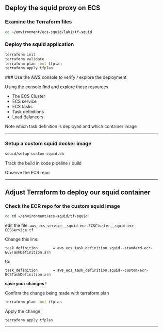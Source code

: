 ## Deploy the squid proxy on ECS


### Examine the Terraform files

```bash
cd ~/environment/ecs-squid/lab1/tf-squid
```

### Deploy the squid application

```bash
terraform init
terraform validate
terraform plan -out tfplan
terraform apply tfplan
```

### Use the AWS console to verify / explore the deployment

Using the console find and explore these resources

* The ECS Cluster
* ECS service
* ECS tasks
* Task definitions
* Load Balancers

Note which task definition is deployed and which container image 

-------

### Setup a custom squid docker image

```bash
squid/setup-custom-squid.sh
```

Track the build in code pipeline / build

Observe the ECR repo


-------

## Adjust Terraform to deploy our squid container

### Check the ECR repo for the custom squid image

```bash
cd cd ~/environment/ecs-squid/tf-squid
```

edit the file:    `aws_ecs_service__squid-ecr-ECSCluster__squid-ecr-ECSService.tf`

Change this line:

`task_definition       = aws_ecs_task_definition.squid--standard-ecr-ECSTaskDefinition.arn`

to:

`task_definition       = aws_ecs_task_definition.squid--custom-ecr-ECSTaskDefinition.arn`


**save your changes !**

Confirm the change being made with terraform plan

```bash
terraform plan -out tfplan
```

Apply the change:

```
terraform apply tfplan
```

-------








